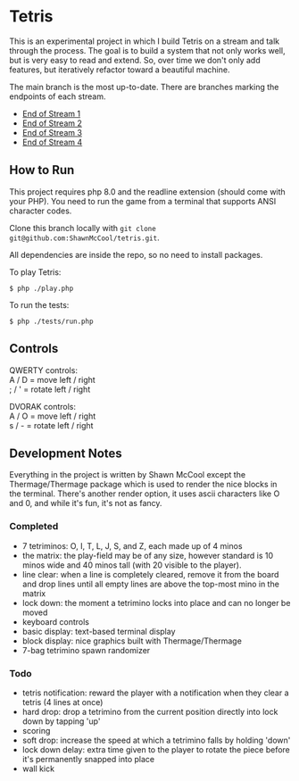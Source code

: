 # Tetris

This is an experimental project in which I build Tetris on a stream and talk through the process. The goal is to build a system that not only works well, but is very easy to read and extend. So, over time we don't only add features, but iteratively refactor toward a beautiful machine. 

The main branch is the most up-to-date. There are branches marking the endpoints of each stream.

- [End of Stream 1](https://github.com/ShawnMcCool/tetris/tree/end-of-stream-1)
- [End of Stream 2](https://github.com/ShawnMcCool/tetris/tree/end-of-stream-2)
- [End of Stream 3](https://github.com/ShawnMcCool/tetris/tree/end-of-stream-3)
- [End of Stream 4](https://github.com/ShawnMcCool/tetris/tree/end-of-stream-4)

## How to Run

This project requires php 8.0 and the readline extension (should come with your PHP). You need to run the game from a terminal that supports ANSI character codes.

Clone this branch locally with `git clone git@github.com:ShawnMcCool/tetris.git`.

All dependencies are inside the repo, so no need to install packages.

To play Tetris:

```shell
$ php ./play.php
```

To run the tests:

```shell
$ php ./tests/run.php
```

## Controls

QWERTY controls:  
A / D = move left / right  
; / ' = rotate left / right

DVORAK controls:  
A / O = move left / right  
s / - = rotate left / right

## Development Notes

Everything in the project is written by Shawn McCool except the Thermage/Thermage package which is used to render the nice blocks in the terminal. There's another render option, it uses ascii characters like O and 0, and while it's fun, it's not as fancy.

### Completed

- 7 tetriminos: O, I, T, L, J, S, and Z, each made up of 4 minos
- the matrix: the play-field may be of any size, however standard is 10 minos wide and 40 minos tall (with 20 visible to the player). 
- line clear: when a line is completely cleared, remove it from the board and drop 
  lines until all empty lines are above the top-most mino in the matrix
- lock down: the moment a tetrimino locks into place and can no longer be moved
- keyboard controls
- basic display: text-based terminal display
- block display: nice graphics built with Thermage/Thermage
- 7-bag tetrimino spawn randomizer

### Todo

- tetris notification: reward the player with a notification when they clear a tetris (4 lines at once)
- hard drop: drop a tetrimino from the current position directly into lock down by tapping 'up'
- scoring
- soft drop: increase the speed at which a tetrimino falls by holding 'down'
- lock down delay: extra time given to the player to rotate the piece before it's permanently snapped into place
- wall kick